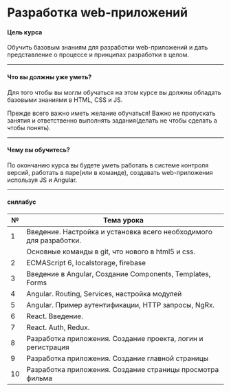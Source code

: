 # Разработка web-приложений
    

#### Цель курса
Обучить базовым знаниям для разработки web-приложений и дать представление о процессе и принципах разработки в целом.


____________________
#### Что вы должны уже уметь?
Для того чтобы вы могли обучаться на этом курсе вы должны обладать базовыми знаниями в HTML, CSS и JS.

Прежде всего важно иметь желание обучаться!
Важно не пропускать занятия и ответственно выполнять задания(делать не чтобы сделать а чтобы понять).

_____________________
#### Чему вы обучитесь?
По окончанию курса вы будете уметь работать в системе контроля версий, работать в паре(или в команде), создавать web-приложения используя JS и Angular.

_____________________
#### силлабус

| №    | Тема урока                                                                  | 
| ---- | --------------------------------------------------------------------------- | 
| 1    | Введение. Настройка и установка всего необходимого для разработки.          |
|      |  Основные команды в git, что нового в html5 и css.                          |
| 2    | ECMAScript 6, localstorage, firebase                                        |
| 3    | Введение в Angular, Создание Components, Templates, Forms                   | 
| 4    | Angular. Routing, Services, настройка модулей                               |
| 5    | Angular. Пример аутентификации, HTTP запросы, NgRx.                         |
| 6    | React. Введение.                                                            |
| 7    | React. Auth, Redux.                                                         |
| 8    | Разработка приложения. Создание проекта, логин и регистрация                |
| 9    | Разработка приложения. Создание главной страницы                            |
| 10   | Разработка приложения. Создание страницы просмотра фильма                   |
